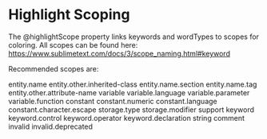 Highlight Scoping
=================

The @highlightScope property links keywords and wordTypes to scopes for coloring.
All scopes can be found here: https://www.sublimetext.com/docs/3/scope_naming.html#keyword

Recommended scopes are:

entity.name
entity.other.inherited-class
entity.name.section
entity.name.tag
entity.other.attribute-name
variable
variable.language
variable.parameter
variable.function
constant
constant.numeric
constant.language
constant.character.escape
storage.type
storage.modifier
support
keyword
keyword.control
keyword.operator
keyword.declaration
string
comment
invalid
invalid.deprecated
